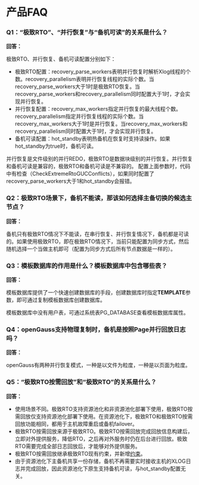 # 产品FAQ

### **Q1：“极致RTO”、“并行恢复”与“备机可读”的关系是什么？**

**回答：**

极致RTO、并行恢复、备机可读配置分别如下：

-   极致RTO配置：recovery\_parse\_workers表明并行恢复时解析Xlog线程的个数。recovery\_parallelism表明并行恢复线程的实际个数。当recovery\_parse\_workers大于1时是极致RTO恢复。当recovery\_parse\_workers和recovery\_parallelism同时配置大于1时，才会实现并行恢复。
-   并行恢复配置：recovery\_max\_workers指定并行恢复的最大线程个数。recovery\_parallelism指定并行恢复线程的实际个数。当recovery\_max\_workers大于1时是并行恢复。当recovery\_max\_workers和recovery\_parallelism同时配置大于1时，才会实现并行恢复。
-   备机可读配置：hot\_standby表明热备机在恢复时支持读操作。如果hot\_standby为true时，备机可读。

并行恢复是文件级别的并行REDO，极致RTO是数据块级别的并行恢复。并行恢复和备机可读是兼容的，极致RTO和备机可读是不兼容的。 配置上面参数时，代码中有检查（CheckExtremeRtoGUCConflicts），如果同时配置了recovery\_parse\_workers大于1和hot\_standby会报错。

### **Q2：极致RTO场景下，备机不能读，那该如何选择主备切换的候选主节点？**

**回答：**

备机只有极致RTO情况下不能读，在串行恢复、并行恢复情况下，备机都是可读的。如果使用极致RTO，即在极致RTO情况下，当前只能配置为同步方式，然后随机选择一个当做主机即可（配置为同步方式后所有节点数据是一样的）。

### **Q3：模板数据库的作用是什么？模板数据库中包含哪些表？**

**回答：**

模板数据库提供了一个快速创建数据库的手段，创建数据库时指定**TEMPLATE**参数，即可通过复制模板数据库创建数据库。

模板数据库中没有用户表，可通过系统表PG\_DATABASE查看模板数据库属性。

### **Q4：openGauss支持物理复制时，备机是按照Page并行回放日志吗？**

**回答：**

openGauss有两种并行恢复模式，一种是以文件为粒度，一种是以页面为粒度。

### **Q5：“极致RTO按需回放”和“极致RTO”的关系是什么？**

**回答：**

-   使用场景不同。极致RTO支持资源池化和非资源池化部署下使用，极致RTO按需回放仅支持资源池化部署下使用。在资源池化下，极致RTO和极致RTO按需回放功能相同，都用于主机故障重启或备机failover。
-   极致RTO按需回放来源于极致RTO。极致RTO按需回放完成回放信息构建后，立即对外提供服务，降低RTO，之后再对外服务时仍在后台进行回放。极致RTO需要完成全部日志回放后，才能够对外提供服务。
-   极致RTO按需回放继承极致RTO现有约束，并新增[约束](../AboutopenGauss/极致RTO按需回放.md)。
-   由于资源池化下主备机共享一份存储，备机不再需要实时接收主机的XLOG日志并完成回放，因此资源池化下原生支持备机可读，与hot_standby配置无关。

